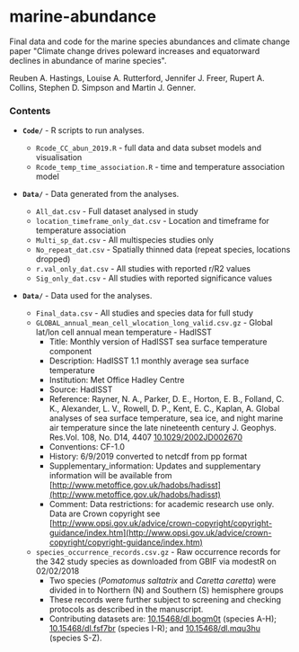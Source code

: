 # marine-abundance
 
Final data and code for the marine species abundances and climate change paper "Climate change drives poleward increases and equatorward declines in abundance of marine species".

Reuben A. Hastings, Louise A. Rutterford, Jennifer J. Freer, Rupert A. Collins, Stephen D. Simpson and Martin J. Genner.


### Contents

* **`Code/`** - R scripts to run analyses.
    - `Rcode_CC_abun_2019.R` - full data and data subset models and visualisation
    - `Rcode_temp_time_association.R` - time and temperature association model


* **`Data/`** - Data generated from the analyses.
    - `All_dat.csv` - Full dataset analysed in study
    - `location_timeframe_only_dat.csv` - Location and timeframe for temperature association 
    - `Multi_sp_dat.csv` - All multispecies studies only 
    - `No_repeat_dat.csv` - Spatially thinned data (repeat species, locations dropped)
    - `r.val_only_dat.csv` - All studies with reported r/R2 values 
    - `Sig_only_dat.csv` - All studies with reported significance values 
    
    
* **`Data/`** - Data used for the analyses.
    - `Final_data.csv` - All studies and species data for full study
    - `GLOBAL_annual_mean_cell_wlocation_long_valid.csv.gz` - Global lat/lon cell annual mean temperature - HadISST
        - Title: Monthly version of HadISST sea surface temperature component
        - Description: HadISST 1.1 monthly average sea surface temperature
        - Institution: Met Office Hadley Centre
        - Source: HadISST
        - Reference: Rayner, N. A., Parker, D. E., Horton, E. B., Folland, C. K., Alexander, L. V., Rowell, D. P., Kent, E. C., Kaplan, A.  Global analyses of sea surface temperature, sea ice, and night marine air temperature since the late nineteenth century J. Geophys. Res.Vol. 108, No. D14, 4407 [10.1029/2002JD002670](http://dx.doi.org/10.1029/2002JD002670)
        - Conventions: CF-1.0
        - History: 6/9/2019 converted to netcdf from pp format
        - Supplementary_information: Updates and supplementary information will be available from [http://www.metoffice.gov.uk/hadobs/hadisst](http://www.metoffice.gov.uk/hadobs/hadisst)
        - Comment: Data restrictions: for academic research use only. Data are Crown copyright see [http://www.opsi.gov.uk/advice/crown-copyright/copyright-guidance/index.htm](http://www.opsi.gov.uk/advice/crown-copyright/copyright-guidance/index.htm)
    - `species_occurrence_records.csv.gz` - Raw occurrence records for the 342 study species as downloaded from GBIF via modestR on 02/02/2018
        -  Two species (_Pomatomus saltatrix_ and _Caretta caretta_) were divided in to Northern (N) and Southern (S) hemisphere groups
        -  These records were further subject to screening and checking protocols as described in the manuscript.
        -  Contributing datasets are: [10.15468/dl.bogm0t](https://doi.org/10.15468/dl.bogm0t) (species A-H); [10.15468/dl.fsf7br](https://doi.org/10.15468/dl.fsf7br) (species I-R); and [10.15468/dl.mqu3hu](https://doi.org/10.15468/dl.mqu3hu) (species S-Z).